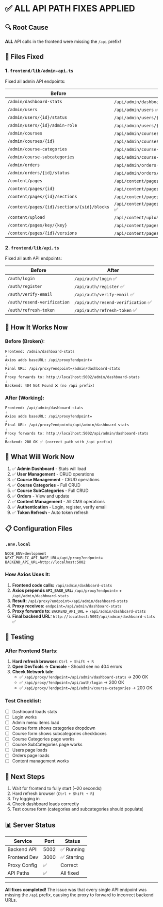 # ✅ ALL API PATH FIXES APPLIED

## 🔍 Root Cause

**ALL** API calls in the frontend were missing the `/api` prefix!

## 📝 Files Fixed

### 1. `frontend/lib/admin-api.ts`
Fixed all admin API endpoints:

| Before | After |
|--------|-------|
| `/admin/dashboard-stats` | `/api/admin/dashboard-stats` ✅ |
| `/admin/users` | `/api/admin/users` ✅ |
| `/admin/users/{id}/status` | `/api/admin/users/{id}/status` ✅ |
| `/admin/users/{id}/admin-role` | `/api/admin/users/{id}/admin-role` ✅ |
| `/admin/courses` | `/api/admin/courses` ✅ |
| `/admin/courses/{id}` | `/api/admin/courses/{id}` ✅ |
| `/admin/course-categories` | `/api/admin/course-categories` ✅ |
| `/admin/course-subcategories` | `/api/admin/course-subcategories` ✅ |
| `/admin/orders` | `/api/admin/orders` ✅ |
| `/admin/orders/{id}/status` | `/api/admin/orders/{id}/status` ✅ |
| `/content/pages` | `/api/content/pages` ✅ |
| `/content/pages/{id}` | `/api/content/pages/{id}` ✅ |
| `/content/pages/{id}/sections` | `/api/content/pages/{id}/sections` ✅ |
| `/content/pages/{id}/sections/{sid}/blocks` | `/api/content/pages/{id}/sections/{sid}/blocks` ✅ |
| `/content/upload` | `/api/content/upload` ✅ |
| `/content/pages/key/{key}` | `/api/content/pages/key/{key}` ✅ |
| `/content/pages/{id}/versions` | `/api/content/pages/{id}/versions` ✅ |

### 2. `frontend/lib/api.ts`
Fixed all auth API endpoints:

| Before | After |
|--------|-------|
| `/auth/login` | `/api/auth/login` ✅ |
| `/auth/register` | `/api/auth/register` ✅ |
| `/auth/verify-email` | `/api/auth/verify-email` ✅ |
| `/auth/resend-verification` | `/api/auth/resend-verification` ✅ |
| `/auth/refresh-token` | `/api/auth/refresh-token` ✅ |

## 🔄 How It Works Now

### Before (Broken):
```
Frontend: /admin/dashboard-stats
↓
Axios adds baseURL: /api/proxy?endpoint=
↓
Final URL: /api/proxy?endpoint=/admin/dashboard-stats
↓
Proxy forwards to: http://localhost:5002/admin/dashboard-stats
↓
Backend: 404 Not Found ❌ (no /api prefix)
```

### After (Working):
```
Frontend: /api/admin/dashboard-stats
↓
Axios adds baseURL: /api/proxy?endpoint=
↓
Final URL: /api/proxy?endpoint=/api/admin/dashboard-stats
↓
Proxy forwards to: http://localhost:5002/api/admin/dashboard-stats
↓
Backend: 200 OK ✅ (correct path with /api prefix)
```

## 🎯 What Will Work Now

1. ✅ **Admin Dashboard** - Stats will load
2. ✅ **User Management** - CRUD operations
3. ✅ **Course Management** - CRUD operations
4. ✅ **Course Categories** - Full CRUD
5. ✅ **Course SubCategories** - Full CRUD
6. ✅ **Orders** - View and update
7. ✅ **Content Management** - All CMS operations
8. ✅ **Authentication** - Login, register, verify email
9. ✅ **Token Refresh** - Auto token refresh

## 📋 Configuration Files

### `.env.local`
```env
NODE_ENV=devlopment
NEXT_PUBLIC_API_BASE_URL=/api/proxy?endpoint=
BACKEND_API_URL=http://localhost:5002
```

### How Axios Uses It:
1. **Frontend code calls:** `/api/admin/dashboard-stats`
2. **Axios prepends `API_BASE_URL`:** `/api/proxy?endpoint=` + `/api/admin/dashboard-stats`
3. **Result:** `/api/proxy?endpoint=/api/admin/dashboard-stats`
4. **Proxy receives:** `endpoint=/api/admin/dashboard-stats`
5. **Proxy forwards to:** `BACKEND_API_URL` + `/api/admin/dashboard-stats`
6. **Final backend URL:** `http://localhost:5002/api/admin/dashboard-stats` ✅

## 🧪 Testing

### After Frontend Starts:

1. **Hard refresh browser:** `Ctrl + Shift + R`
2. **Open DevTools → Console** - Should see no 404 errors
3. **Check Network tab:**
   - ✅ `/api/proxy/?endpoint=/api/admin/dashboard-stats` → 200 OK
   - ✅ `/api/proxy/?endpoint=/api/auth/login` → 200 OK
   - ✅ `/api/proxy/?endpoint=/api/admin/course-categories` → 200 OK

### Test Checklist:

- [ ] Dashboard loads stats
- [ ] Login works
- [ ] Admin menu items load
- [ ] Course form shows categories dropdown
- [ ] Course form shows subcategories checkboxes
- [ ] Course Categories page works
- [ ] Course SubCategories page works
- [ ] Users page loads
- [ ] Orders page loads
- [ ] Content management works

## 🚀 Next Steps

1. Wait for frontend to fully start (~20 seconds)
2. Hard refresh browser (`Ctrl + Shift + R`)
3. Try logging in
4. Check dashboard loads correctly
5. Test course form (categories and subcategories should populate)

## 📊 Server Status

| Service | Port | Status |
|---------|------|--------|
| Backend API | 5002 | ✅ Running |
| Frontend Dev | 3000 | ✅ Starting |
| Proxy Config | ✅ | Correct |
| API Paths | ✅ | All fixed |

---

**All fixes completed!** The issue was that every single API endpoint was missing the `/api` prefix, causing the proxy to forward to incorrect backend URLs.

